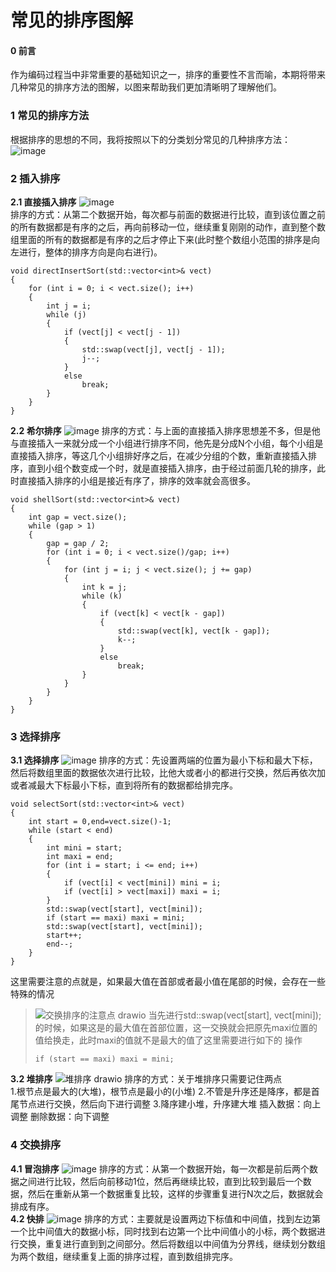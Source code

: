 # 常见的排序图解
#### 0 前言
作为编码过程当中非常重要的基础知识之一，排序的重要性不言而喻，本期将带来几种常见的排序方法的图解，以图来帮助我们更加清晰明了理解他们。 
### 1 常见的排序方法
根据排序的思想的不同，我将按照以下的分类划分常见的几种排序方法：   
![image](https://user-images.githubusercontent.com/104414865/234447095-168cb8fd-4a07-4a71-849a-4ebad455f8b1.png)
### 2 插入排序
**2.1 直接插入排序**
![image](https://user-images.githubusercontent.com/104414865/234446823-dffd8595-e7f7-49b4-99a1-47ff191c8640.png)  
排序的方式：从第二个数据开始，每次都与前面的数据进行比较，直到该位置之前的所有数据都是有序的之后，再向前移动一位，继续重复刚刚的动作，直到整个数组里面的所有的数据都是有序的之后才停止下来(此时整个数组小范围的排序是向左进行，整体的排序方向是向右进行)。
```
void directInsertSort(std::vector<int>& vect)
{
	for (int i = 0; i < vect.size(); i++)
	{
		int j = i;
		while (j)
		{
			if (vect[j] < vect[j - 1])
			{
				std::swap(vect[j], vect[j - 1]);
				j--;
			}
			else 
				break;
		}
	}
}
```
**2.2 希尔排序**
![image](https://user-images.githubusercontent.com/104414865/234448839-7c20a146-6ea3-4694-ab13-0366455fdd24.png)
排序的方式：与上面的直接插入排序思想差不多，但是他与直接插入一来就分成一个小组进行排序不同，他先是分成N个小组，每个小组是直接插入排序，等这几个小组排好序之后，在减少分组的个数，重新直接插入排序，直到小组个数变成一个时，就是直接插入排序，由于经过前面几轮的排序，此时直接插入排序的小组是接近有序了，排序的效率就会高很多。 
```
void shellSort(std::vector<int>& vect)
{
	int gap = vect.size();
	while (gap > 1)
	{
		gap = gap / 2;
		for (int i = 0; i < vect.size()/gap; i++)
		{
			for (int j = i; j < vect.size(); j += gap)
			{
				int k = j;
				while (k)
				{
					if (vect[k] < vect[k - gap])
					{
						std::swap(vect[k], vect[k - gap]);
						k--;
					}
					else
						break;
				}
			}
		}
	}
}
```
### 3 选择排序
**3.1 选择排序**
![image](https://user-images.githubusercontent.com/104414865/234452815-22a49c27-3263-4091-b649-c8865622c87e.png)
排序的方式：先设置两端的位置为最小下标和最大下标，然后将数组里面的数据依次进行比较，比他大或者小的都进行交换，然后再依次加或者减最大下标最小下标，直到将所有的数据都给排完序。
```
void selectSort(std::vector<int>& vect)
{
	int start = 0,end=vect.size()-1;
	while (start < end)
	{
		int mini = start;
		int maxi = end;
		for (int i = start; i <= end; i++)
		{
			if (vect[i] < vect[mini]) mini = i;
			if (vect[i] > vect[maxi]) maxi = i;
		}
		std::swap(vect[start], vect[mini]);
		if (start == maxi) maxi = mini;
		std::swap(vect[start], vect[mini]);
		start++;
		end--;
	}
}
```
这里需要注意的点就是，如果最大值在首部或者最小值在尾部的时候，会存在一些特殊的情况
>![交换排序的注意点 drawio](https://github.com/Lp700750/Blogs/assets/104414865/8d87436b-a908-40d2-a4a8-37bfa0e82bba)
>当先进行std::swap(vect[start], vect[mini]);的时候，如果这是的最大值在首部位置，这一交换就会把原先maxi位置的值给换走，此时maxi的值就不是最大的值了这里需要进行如下的
>操作
>```
>if (start == maxi) maxi = mini;
>```
**3.2 堆排序**
![堆排序 drawio](https://user-images.githubusercontent.com/104414865/234456501-c04b005d-169a-440f-a35b-785a2e9344af.png)
排序的方式：关于堆排序只需要记住两点  
1.根节点是最大的(大堆)，根节点是最小的(小堆) 
2.不管是升序还是降序，都是首尾节点进行交换，然后向下进行调整
3.降序建小堆，升序建大堆
插入数据：向上调整   删除数据：向下调整 
### 4 交换排序
**4.1 冒泡排序**
![image](https://user-images.githubusercontent.com/104414865/234460633-4cdc891a-4ea0-4b49-be36-d3ebcd03a409.png)
排序的方式：从第一个数据开始，每一次都是前后两个数据之间进行比较，然后向前移动1位，然后再继续比较，直到比较到最后一个数据，然后在重新从第一个数据重复比较，这样的步骤重复进行N次之后，数据就会排成有序。   
**4.2 快排**
![image](https://user-images.githubusercontent.com/104414865/234461016-1e282b23-b28e-407b-9217-c67a7be94f62.png)
排序的方式：主要就是设置两边下标值和中间值，找到左边第一个比中间值大的数据小标，同时找到右边第一个比中间值小的小标，两个数据进行交换，重复进行直到到之间部分。然后将数组以中间值为分界线，继续划分数组为两个数组，继续重复上面的排序过程，直到数组排完序。



